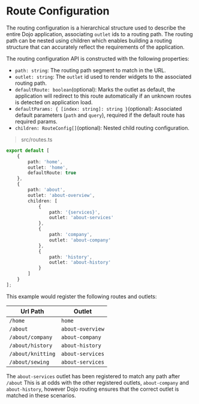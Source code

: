 # Route Configuration

The routing configuration is a hierarchical structure used to describe the entire Dojo application, associating `outlet` ids to a routing path. The routing path can be nested using children which enables building a routing structure that can accurately reflect the requirements of the application.

The routing configuration API is constructed with the following properties:

* `path: string`: The routing path segment to match in the URL.
* `outlet: string`: The `outlet` id used to render widgets to the associated routing path.
* `defaultRoute: boolean`(optional): Marks the outlet as default, the application will redirect to this route automatically if an unknown routes is detected on application load.
* `defaultParams: { [index: string]: string }`(optional): Associated default parameters (`path` and `query`), required if the default route has required params.
* `children: RouteConfig[]`(optional): Nested child routing configuration.

>src/routes.ts
```ts
export default [
	{
		path: 'home',
		outlet: 'home',
		defaultRoute: true
	},
	{
		path: 'about',
		outlet: 'about-overview',
		children: [
			{
				path: '{services}',
				outlet: 'about-services'
			},
			{
				path: 'company',
				outlet: 'about-company'
			},
			{
				path: 'history',
				outlet: 'about-history'
			}
		]
	}
];
```

This example would register the following routes and outlets:

| Url Path          | Outlet          |
| ----------------- | --------------- |
| `/home`           | `home`          |
| `/about`          | `about-overview`|
| `/about/company`  | `about-company` |
| `/about/history`  | `about-history` |
| `/about/knitting` | `about-services`|
| `/about/sewing`   | `about-services`|

The `about-services` outlet has been registered to match any path after `/about` This is at odds with the other registered outlets, `about-company` and `about-history`, however Dojo routing ensures that the correct outlet is matched in these scenarios.

